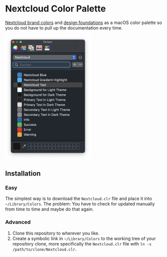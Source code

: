 # Nextcloud Color Palette

[Nextcloud brand colors](https://nextcloud.com/brand/#colors) and [design foundations](https://docs.nextcloud.com/server/latest/developer_manual/design/foundations.html#color) as a macOS color palette so you do not have to pull up the documentation every time.

<img src="README.png" alt="macOS Color Palette Window Screenshot" style="width: 274px;" />

## Installation

### Easy

The simplest way is to download the `Nextcloud.clr` file and place it into `~/Library/Colors`.
The problem: You have to check for updated manually from time to time and maybe do that again.

### Advanced

1. Clone this repository to wherever you like.
2. Create a symbolic link in `~/Library/Colors` to the working tree of your repository clone, more specifically the `Nextcloud.clr` file with `ln -s /path/to/clone/Nextcloud.clr`.